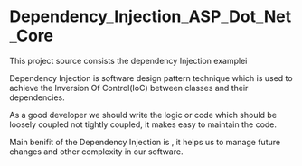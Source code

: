 # Dependency_Injection_ASP_Dot_Net_Core
This project source consists the dependency Injection examplei

Dependency Injection is software design pattern technique which is used to achieve the Inversion Of Control(IoC) between classes and their dependencies.

As a good developer we should write the logic or code which should be loosely coupled not tightly coupled, it makes easy to maintain the code.

Main benifit of the Dependency Injection is , it helps us to manage future changes and other complexity in our software.
